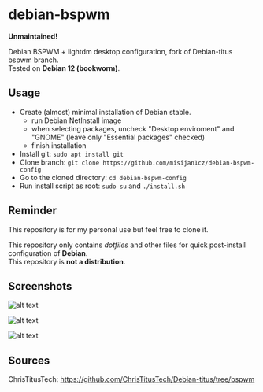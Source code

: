 # debian-bspwm

**Unmaintained!**

Debian BSPWM + lightdm desktop configuration, fork of Debian-titus bspwm branch.   
Tested on **Debian 12 (bookworm)**.

## Usage

- Create (almost) minimal installation of Debian stable.
  - run Debian NetInstall image
  - when selecting packages, uncheck "Desktop enviroment" and "GNOME" (leave only "Essential packages" checked)
  - finish installation
- Install git: `sudo apt install git`
- Clone branch: `git clone https://github.com/misijan1cz/debian-bspwm-config`
- Go to the cloned directory: `cd debian-bspwm-config`
- Run install script as root: `sudo su` and `./install.sh`

## Reminder

This repository is for my personal use but feel free to clone it.

This repository only contains *dotfiles* and other files for quick post-install configuration of **Debian**.   
This repository is **not a distribution**.

## Screenshots

![alt text](https://github.com/misijan1cz/debian-bspwm-config/screenshot-bspwm.png?raw=true)

![alt text](https://github.com/misijan1cz/debian-bspwm-config/screenshot-lightdm.png?raw=true)

![alt text](https://github.com/misijan1cz/debian-bspwm-config/screenshot-grub.png?raw=true)

## Sources

ChrisTitusTech: <https://github.com/ChrisTitusTech/Debian-titus/tree/bspwm>

